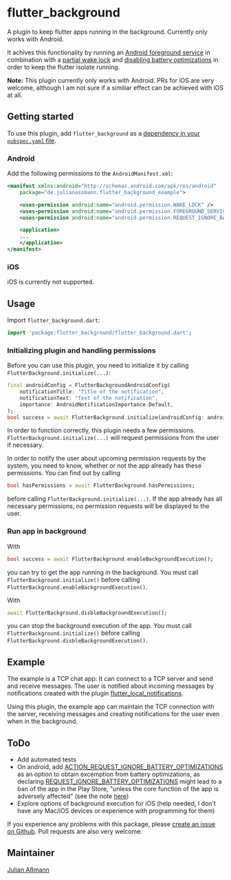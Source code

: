 # flutter_background

A plugin to keep flutter apps running in the background. Currently only works with Android.

It achives this functionality by running an [Android foreground service](https://developer.android.com/guide/components/foreground-services) in combination with a [partial wake lock](https://developer.android.com/training/scheduling/wakelock#cpu) and [disabling battery optimizations](https://developer.android.com/training/monitoring-device-state/doze-standby#support_for_other_use_cases) in order to keep the flutter isolate running.

**Note:** This plugin currently only works with Android.
PRs for iOS are very welcome, although I am not sure if a similiar effect can be achieved with iOS at all.

## Getting started

To use this plugin, add `flutter_background` as a [dependency in your `pubspec.yaml` file](https://flutter.dev/docs/development/packages-and-plugins/using-packages).

### Android

Add the following permissions to the `AndroidManifest.xml`:

```xml
<manifest xmlns:android="http://schemas.android.com/apk/res/android"
    package="de.julianassmann.flutter_background_example">

    <uses-permission android:name="android.permission.WAKE_LOCK" />
    <uses-permission android:name="android.permission.FOREGROUND_SERVICE"/>
    <uses-permission android:name="android.permission.REQUEST_IGNORE_BATTERY_OPTIMIZATIONS" />

    <application>
    ...
    </application>
</manifest>
```

### iOS

iOS is currently not supported.

## Usage

Import `flutter_background.dart`:

```dart
import 'package:flutter_background/flutter_background.dart';
```

### Initializing plugin and handling permissions

Before you can use this plugin, you need to initialize it by calling `FlutterBackground.initialize(...)`:

```dart
final androidConfig = FlutterBackgroundAndroidConfig(
    notificationTitle: "Title of the notification",
    notificationText: "Text of the notification",
    importance: AndroidNotificationImportance.Default,
);
bool success = await FlutterBackground.initialize(androidConfig: androidconfig);
```

In order to function correctly, this plugin needs a few permissions. `FlutterBackground.initialize(...)` will request permissions from the user if necessary.

In order to notify the user about upcoming permission requests by the system, you need to know, whether or not the app already has these permissions. You can find out by calling

```dart
bool hasPermissions = await FlutterBackground.hasPermissions;
```

before calling `FlutterBackground.initialize(...)`. If the app already has all necessary permissions, no permission requests will be displayed to the user.

### Run app in background

With

```dart
bool success = await FlutterBackground.enableBackgroundExecution();
```

you can try to get the app running in the background. You must call `FlutterBackground.initialize()` before calling `FlutterBackground.enableBackgroundExecution()`.

With

```dart
await FlutterBackground.disbleBackgroundExecution();
```

you can stop the background execution of the app. You must call `FlutterBackground.initialize()` before calling `FlutterBackground.disbleBackgroundExecution()`.

## Example

The example is a TCP chat app: It can connect to a TCP server and send and receive messages. The user is notified about incoming messages by notifications created with the plugin [flutter_local_notifications](https://pub.dev/packages/flutter_local_notifications).

Using this plugin, the example app can maintain the TCP connection with the server, receiving messages and creating notifications for the user even when in the background.

## ToDo

- Add automated tests
- On android, add [ACTION_REQUEST_IGNORE_BATTERY_OPTIMIZATIONS](https://developer.android.com/reference/android/provider/Settings#ACTION_REQUEST_IGNORE_BATTERY_OPTIMIZATIONS) as an option to obtain excemption from battery optimizations, as declaring [REQUEST_IGNORE_BATTERY_OPTIMIZATIONS](https://developer.android.com/reference/android/Manifest.permission.html#REQUEST_IGNORE_BATTERY_OPTIMIZATIONS) might lead to a ban of the app in the Play Store, "unless the core function of the app is adversely affected" (see the note [here](https://developer.android.com/training/monitoring-device-state/doze-standby.html#support_for_other_use_cases))
- Explore options of background execution for iOS (help needed, I don't have any Mac/iOS devices or experience with programming for them)

If you experience any problems with this package, please [create an issue on Github](https://github.com/JulianAssmann/flutter_background/issues).
Pull requests are also very welcome.

## Maintainer

[Julian Aßmann](https://github.com/JulianAssmann)